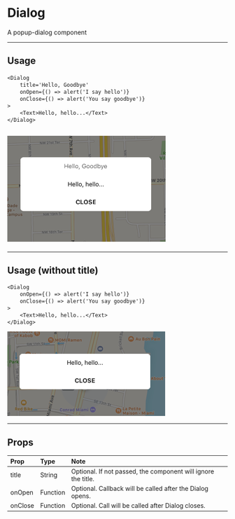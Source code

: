 # Dialog

A popup-dialog component

---

## Usage

```
<Dialog
    title='Hello, Goodbye'
    onOpen={() => alert('I say hello')}
    onClose={() => alert('You say goodbye')}
>
    <Text>Hello, hello...</Text>
</Dialog>
```

## ![](/assets/import.png)

---

## Usage \(without title\)

```
<Dialog
    onOpen={() => alert('I say hello')}
    onClose={() => alert('You say goodbye')}
>
    <Text>Hello, hello...</Text>
</Dialog>
```

![](/assets/import2.png)

---

## Props

| Prop | Type | Note |
| :--- | :--- | :--- |
| title | String | Optional. If not passed, the component will ignore the title. |
| onOpen | Function | Optional. Callback will be called after the Dialog opens. |
| onClose | Function | Optional. Call will be called after Dialog closes. |



